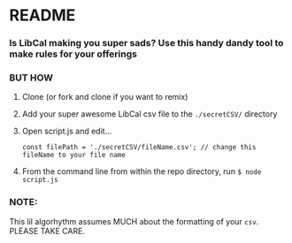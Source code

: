 # README

### Is LibCal making you super sads? Use this handy dandy tool to make rules for your offerings

### BUT HOW
1. Clone (or fork and clone if you want to remix)
1. Add your super awesome LibCal csv file to the `./secretCSV/` directory
1. Open script.js and edit...

    ```
    const filePath = './secretCSV/fileName.csv'; // change this fileName to your file name
    ```

1. From the command line from within the repo directory, run `$ node script.js`

### NOTE:

This lil algorhythm assumes MUCH about the formatting of your `csv`. PLEASE TAKE CARE.
